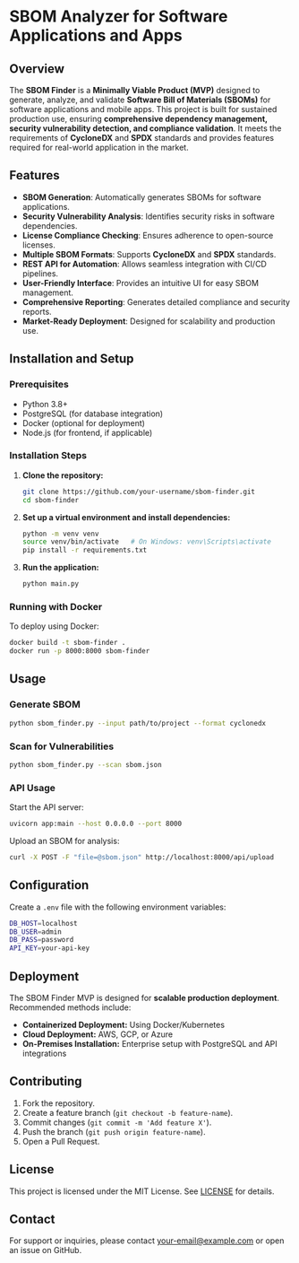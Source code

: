 # SBOM Analyzer for Software Applications and Apps

## Overview
The **SBOM Finder** is a **Minimally Viable Product (MVP)** designed to generate, analyze, and validate **Software Bill of Materials (SBOMs)** for software applications and mobile apps. This project is built for sustained production use, ensuring **comprehensive dependency management, security vulnerability detection, and compliance validation**. It meets the requirements of **CycloneDX** and **SPDX** standards and provides features required for real-world application in the market.

## Features
- **SBOM Generation**: Automatically generates SBOMs for software applications.
- **Security Vulnerability Analysis**: Identifies security risks in software dependencies.
- **License Compliance Checking**: Ensures adherence to open-source licenses.
- **Multiple SBOM Formats**: Supports **CycloneDX** and **SPDX** standards.
- **REST API for Automation**: Allows seamless integration with CI/CD pipelines.
- **User-Friendly Interface**: Provides an intuitive UI for easy SBOM management.
- **Comprehensive Reporting**: Generates detailed compliance and security reports.
- **Market-Ready Deployment**: Designed for scalability and production use.

## Installation and Setup
### Prerequisites
- Python 3.8+
- PostgreSQL (for database integration)
- Docker (optional for deployment)
- Node.js (for frontend, if applicable)

### Installation Steps
1. **Clone the repository:**
   ```sh
   git clone https://github.com/your-username/sbom-finder.git
   cd sbom-finder
   ```

2. **Set up a virtual environment and install dependencies:**
   ```sh
   python -m venv venv
   source venv/bin/activate   # On Windows: venv\Scripts\activate
   pip install -r requirements.txt
   ```

3. **Run the application:**
   ```sh
   python main.py
   ```

### Running with Docker
To deploy using Docker:
```sh
docker build -t sbom-finder .
docker run -p 8000:8000 sbom-finder
```

## Usage
### Generate SBOM
```sh
python sbom_finder.py --input path/to/project --format cyclonedx
```

### Scan for Vulnerabilities
```sh
python sbom_finder.py --scan sbom.json
```

### API Usage
Start the API server:
```sh
uvicorn app:main --host 0.0.0.0 --port 8000
```
Upload an SBOM for analysis:
```sh
curl -X POST -F "file=@sbom.json" http://localhost:8000/api/upload
```

## Configuration
Create a `.env` file with the following environment variables:
```sh
DB_HOST=localhost
DB_USER=admin
DB_PASS=password
API_KEY=your-api-key
```

## Deployment
The SBOM Finder MVP is designed for **scalable production deployment**. Recommended methods include:
- **Containerized Deployment:** Using Docker/Kubernetes
- **Cloud Deployment:** AWS, GCP, or Azure
- **On-Premises Installation:** Enterprise setup with PostgreSQL and API integrations

## Contributing
1. Fork the repository.
2. Create a feature branch (`git checkout -b feature-name`).
3. Commit changes (`git commit -m 'Add feature X'`).
4. Push the branch (`git push origin feature-name`).
5. Open a Pull Request.

## License
This project is licensed under the MIT License. See [LICENSE](LICENSE) for details.

## Contact
For support or inquiries, please contact [your-email@example.com](mailto:your-email@example.com) or open an issue on GitHub.

